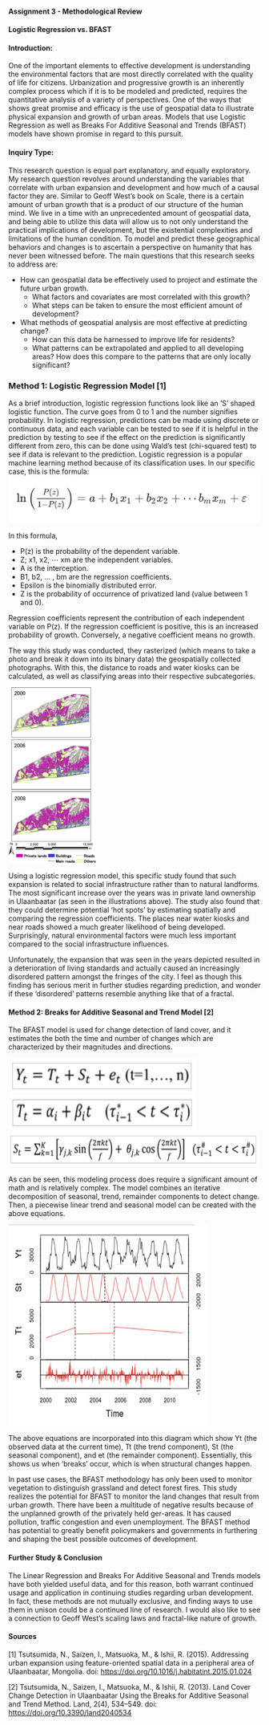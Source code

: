 #### Assignment 3 - Methodological Review
#### Logistic Regression vs. BFAST


#### Introduction:
One of the important elements to effective development is understanding the environmental factors that are most directly correlated with the quality of life for citizens. Urbanization and progressive growth is an inherently complex process which if it is to be modeled and predicted, requires the quantitative analysis of a variety of perspectives. One of the ways that shows great promise and efficacy is the use of geospatial data to illustrate physical expansion and growth of urban areas. Models that use Logistic Regression as well as Breaks For Additive Seasonal and Trends (BFAST) models have shown promise in regard to this pursuit. 

#### Inquiry Type:
This research question is equal part explanatory, and equally exploratory. My research question revolves around understanding the variables that correlate with urban expansion and development and how much of a causal factor they are. Similar to Geoff West’s book on Scale, there is a certain amount of urban growth that is a product of our structure of the human mind. We live in a time with an unprecedented amount of geospatial data, and being able to utilize this data will allow us to not only understand the practical implications of development, but the existential complexities and limitations of the human condition. To model and predict these geographical behaviors and changes is to ascertain a perspective on humanity that has never been witnessed before. 
The main questions that this research seeks to address are:
- How can geospatial data be effectively used to project and estimate the future urban growth. 
  - What factors and covariates are most correlated with this growth?
  - What steps can be taken to ensure the most efficient amount of development?
- What methods of geospatial analysis are most effective at predicting change?
  - How can this data be harnessed to improve life for residents?
  - What patterns can be extrapolated and applied to all developing areas? How does this compare to the patterns that are only locally significant?

### Method 1: Logistic Regression Model [1]
As a brief introduction, logistic regression functions look like an ‘S’ shaped logistic function. The curve goes from 0 to 1 and the number signifies probability. In logistic regression, predictions can be made using discrete or continuous data, and each variable can be tested to see if it is helpful in the prediction by testing to see if the effect on the prediction is significantly different from zero, this can be done using Wald’s test (chi-squared test) to see if data is relevant to the prediction. Logistic regression is a popular machine learning method because of its classification uses. In our specific case, this is the formula:
<img src="https://github.com/RonanChance/Evolving-Solutions/blob/master/Images/LogReg.png">

In this formula, 
- P(z) is the probability of the dependent variable.
- Z; x1, x2, ⋯ xm are the independent variables.
- A is the interception. 
- B1, b2, … , bm are the regression coefficients. 
- Epsilon is the binomially distributed error.  
- Z is the probability of occurrence of privatized land (value between 1 and 0).

Regression coefficients represent the contribution of each independent variable on P(z). 
If the regression coefficient is positive, this is an increased probability of growth. Conversely, a negative coefficient means no growth. 

The way this study was conducted, they rasterized (which means to take a photo and break it down into its binary data) the geospatially collected photographs. With this, the distance to roads and water kiosks can be calculated, as well as classifying areas into their respective subcategories. 

<img src="https://github.com/RonanChance/Evolving-Solutions/blob/master/Images/TimeChange.png" width="175" height="350">

Using a logistic regression model, this specific study found that such expansion is related to social infrastructure rather than to natural landforms. The most significant increase over the years was in private land ownership in Ulaanbaatar (as seen in the illustrations above). The study also found that they could determine potential ‘hot spots’ by estimating spatially and comparing the regression coefficients. The places near water kiosks and near roads showed a much greater likelihood of being developed. Surprisingly, natural environmental factors were much less important compared to the social infrastructure influences. 

Unfortunately, the expansion that was seen in the years depicted resulted in a deterioration of living standards and actually caused an increasingly disordered pattern amongst the fringes of the city. I feel as though this finding has serious merit in further studies regarding prediction, and wonder if these ‘disordered’ patterns resemble anything like that of a fractal. 

#### Method 2: Breaks for Additive Seasonal and Trend Model [2]
The BFAST model is used for change detection of land cover, and it estimates the both the time and number of changes which are characterized by their magnitudes and directions. 

<img src="https://github.com/RonanChance/Evolving-Solutions/blob/master/Images/BFAST1.png" width="375" height="70">
<img src="https://github.com/RonanChance/Evolving-Solutions/blob/master/Images/BFAST2.png" width="375" height="70">
<img src="https://github.com/RonanChance/Evolving-Solutions/blob/master/Images/BFAST3.png" width="500" height="70">

As can be seen, this modeling process does require a significant amount of math and is relatively complex. The model combines an iterative decomposition of seasonal, trend, remainder components to detect change. Then, a piecewise linear trend and seasonal model can be created with the above equations.

<img src="https://github.com/RonanChance/Evolving-Solutions/blob/master/Images/BFAST4.png" width="400" height="400">

The above equations are incorporated into this diagram which show Yt (the observed data at the current time), Tt (the trend component), St (the seasonal component), and et (the remainder component). Essentially, this shows us when ‘breaks’ occur, which is when structural changes happen. 

In past use cases, the BFAST methodology has only been used to monitor vegetation to distinguish grassland and detect forest fires. This study realizes the potential for BFAST to monitor the land changes that result from urban growth. There have been a multitude of negative results because of the unplanned growth of the privately held ger-areas. It has caused pollution, traffic congestion and even unemployment. The BFAST method has potential to greatly benefit policymakers and governments in furthering and shaping the best possible outcomes of development.

#### Further Study & Conclusion

The Linear Regression and Breaks For Additive Seasonal and Trends models have both yielded useful data, and for this reason, both warrant continued usage and application in continuing studies regarding urban development. In fact, these methods are not mutually exclusive, and finding ways to use them in unison could be a continued line of research. I would also like to see a connection to Geoff West’s scaling laws and fractal-like nature of growth. 

#### Sources

[1] Tsutsumida, N., Saizen, I., Matsuoka, M., & Ishii, R. (2015). Addressing urban expansion using feature-oriented spatial data in a peripheral area of Ulaanbaatar, Mongolia. 
doi: https://doi.org/10.1016/j.habitatint.2015.01.024

[2] Tsutsumida, N., Saizen, I., Matsuoka, M., & Ishii, R. (2013). Land Cover Change Detection in Ulaanbaatar Using the Breaks for Additive Seasonal and Trend Method. Land, 2(4), 534–549. doi: https://doi.org/10.3390/land2040534
